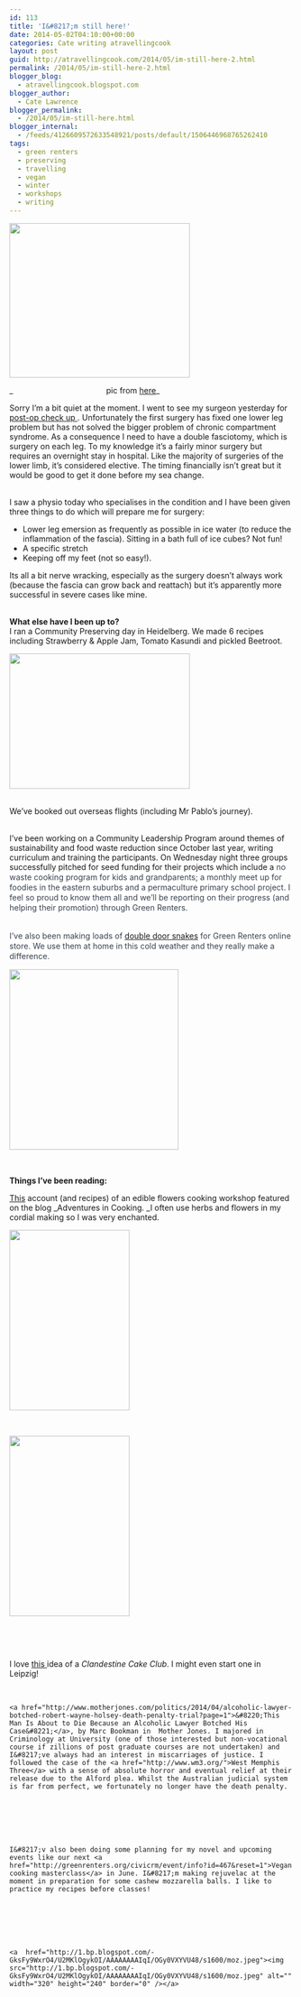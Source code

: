 ```yaml
---
id: 113
title: 'I&#8217;m still here!'
date: 2014-05-02T04:10:00+00:00
categories: Cate writing atravellingcook
layout: post
guid: http://atravellingcook.com/2014/05/im-still-here-2.html
permalink: /2014/05/im-still-here-2.html
blogger_blog:
  - atravellingcook.blogspot.com
blogger_author:
  - Cate Lawrence
blogger_permalink:
  - /2014/05/im-still-here.html
blogger_internal:
  - /feeds/4126609572633548921/posts/default/1506446968765262410
tags:
  - green renters
  - preserving
  - travelling
  - vegan
  - winter
  - workshops
  - writing
---
```


  <a  href="http://4.bp.blogspot.com/-5m9ZZc5gu1E/U2MIud2tsDI/AAAAAAAAIp8/8HaPRM6Cgw4/s1600/feet-in-grass.jpg"><img src="http://4.bp.blogspot.com/-5m9ZZc5gu1E/U2MIud2tsDI/AAAAAAAAIp8/8HaPRM6Cgw4/s1600/feet-in-grass.jpg" alt="" width="320" height="274" border="0" /></a>


_                                          pic from [here](http://www.vivainstitute.com/2012/02/keep-on-walking/feet-in-grass-3/)_

Sorry I&#8217;m a bit quiet at the moment. I went to see my surgeon yesterday for <a href="http://consumingcate.blogspot.com.au/2014/04/recuperation-and-pear-and-almond-muffins.html">post-op check up </a>. Unfortunately the first surgery has fixed one lower leg problem but has not solved the bigger problem of chronic compartment syndrome. As a consequence I need to have a double fasciotomy, which is surgery on each leg. To my knowledge it&#8217;s a fairly minor surgery but requires an overnight stay in hospital. Like the majority of surgeries of the lower limb, it&#8217;s considered elective. The timing financially isn&#8217;t great but it would be good to get it done before my sea change.
  
<br /> I saw a physio today who specialises in the condition and I have been given three things to do which will prepare me for surgery:<br /> 

  * Lower leg emersion as frequently as possible in ice water (to reduce the inflammation of the fascia). Sitting in a bath full of ice cubes? Not fun! 
  * A specific stretch
  * Keeping off my feet (not so easy!).

Its all a bit nerve wracking, especially as the surgery doesn&#8217;t always work (because the fascia can grow back and reattach) but it&#8217;s apparently more successful in severe cases like mine.
  
<br /> **What else have I been up to?**<br /> I ran a Community Preserving day in Heidelberg. We made 6 recipes including Strawberry & Apple Jam, Tomato Kasundi and pickled Beetroot.<br /> 


  <a  href="http://3.bp.blogspot.com/-kC7C_ZaqXac/U2Lig-qJ5gI/AAAAAAAAIpY/lbPPwBO8duM/s1600/2014-04-26+14.33.48.jpg"><img src="http://3.bp.blogspot.com/-kC7C_ZaqXac/U2Lig-qJ5gI/AAAAAAAAIpY/lbPPwBO8duM/s1600/2014-04-26+14.33.48.jpg" alt="" width="320" height="240" border="0" /></a>


<br /> We&#8217;ve booked out overseas flights (including Mr Pablo&#8217;s journey).
  
<br /> I&#8217;ve been working on a Community Leadership Program around themes of sustainability and food waste reduction since October last year, writing curriculum and training the participants. On Wednesday night three groups successfully pitched for seed funding for their projects which include a<span style="background-color: white; color: #37404e; line-height: 18px;"> no waste cooking program for kids and grandparents; a monthly meet up for foodies in the eastern suburbs and a permaculture primary school project. I feel so proud to know them all and we&#8217;ll be reporting on their progress (and helping their promotion) through Green Renters.
  
<span style="background-color: white; color: #37404e; line-height: 18px;"><br /> <span style="background-color: white; color: #37404e; line-height: 18px;">I&#8217;ve also been making loads of <a href="http://greenrenters.org/product/double-sided-door-snake">double door snakes</a> for Green Renters online store. We use them at home in this cold weather and they really make a difference.<span style="background-color: white; color: #37404e; line-height: 18px;"><br /> 


  <a  href="http://1.bp.blogspot.com/-mFTQxfDVKmk/U2MMYh-A94I/AAAAAAAAIqU/iISjX6QKUc8/s1600/306215_381866981852718_1140774364_n.jpg"><img src="http://1.bp.blogspot.com/-mFTQxfDVKmk/U2MMYh-A94I/AAAAAAAAIqU/iISjX6QKUc8/s1600/306215_381866981852718_1140774364_n.jpg" alt="" width="300" height="320" border="0" /></a>


<span style="background-color: white; color: #37404e; line-height: 18px;"><br /> 
  
**Things I&#8217;ve been reading:**

[This](http://www.adventures-in-cooking.com/2014/04/an-edible-flower-workshop-peach.html) account (and recipes) of an edible flowers cooking workshop featured on the blog _Adventures in Cooking. _I often use herbs and flowers in my cordial making so I was very enchanted.


  <a  href="http://4.bp.blogspot.com/-S58XimVCbpY/U2MHa6ld86I/AAAAAAAAIpo/CzHgjxxJLRE/s1600/13899260404_df065f9dac_o.jpg"><img src="http://4.bp.blogspot.com/-S58XimVCbpY/U2MHa6ld86I/AAAAAAAAIpo/CzHgjxxJLRE/s1600/13899260404_df065f9dac_o.jpg" alt="" width="213" height="320" border="0" /></a>


 


  <a  href="http://3.bp.blogspot.com/-63baaV5br48/U2MHgb2cp7I/AAAAAAAAIpw/nbuntStXtl0/s1600/13898921013_bf75978d88_o.jpg"><img src="http://3.bp.blogspot.com/-63baaV5br48/U2MHgb2cp7I/AAAAAAAAIpw/nbuntStXtl0/s1600/13898921013_bf75978d88_o.jpg" alt="" width="213" height="320" border="0" /></a>



   



   



  I love <a href="http://clandestinecakeclub.co.uk/">this </a>idea of a <i>Clandestine Cake Club</i>. I might even start one in Leipzig! 



   



  <!-- [if gte mso 9]><xml> <o:OfficeDocumentSettings>  <o:AllowPNG/> </o:OfficeDocumentSettings></xml><![endif]-->
  
  <!-- [if gte mso 9]><xml> <w:WordDocument>  <w:View>Normal</w:View>  <w:Zoom>0</w:Zoom>  <w:TrackMoves/>  <w:TrackFormatting/>  <w:AutoHyphenation/>  <w:PunctuationKerning/>  <w:ValidateAgainstSchemas/>  <w:SaveIfXMLInval>false</w:SaveIfXMLInvalid>  <w:IgnoreMixedContent>false</w:IgnoreMixedContent>  <w:AlwaysShowPlaceholderText>false</w:AlwaysShowPlaceholderText>  <w:DoNotPromoteQF/>  <w:LidThemeOther>EN-US</w:LidThemeOther>  <w:LidThemeAsian>JA</w:LidThemeAsian>  <w:LidThemeComplexScript>X-NONE</w:LidThemeComplexScript>  <w:Compatibility>   <w:BreakWrappedTables/>   <w:SnapToGridInCell/>   <w:WrapTextWithPunct/>   <w:UseAsianBreakRules/>   <w:DontGrowAutofit/>   <w:SplitPgBreakAndParaMark/>   <w:EnableOpenTypeKerning/>   <w:DontFlipMirrorIndents/>   <w:OverrideTableStyleHps/>   <w:UseFELayout/>  </w:Compatibility>  <m:mathPr>   <m:mathFont m:val="Cambria Math"/>   <m:brkBin m:val="before"/>   <m:brkBinSub m:val="&#45;-"/>   <m:smallFrac m:val="off"/>   <m:dispDef/>   <m:lMargin m:val="0"/>   <m:rMargin m:val="0"/>   <m:defJc m:val="centerGroup"/>   <m:wrapIndent m:val="1440"/>   <m:intLim m:val="subSup"/>   <m:naryLim m:val="undOvr"/>  </m:mathPr></w:WordDocument></xml><![endif]-->
  
  <!-- [if gte mso 9]><xml> <w:LatentStyles DefLockedState="false" DefUnhideWhenUsed="true"   DefSemiHidden="true" DefQFormat="false" DefPriority="99"   LatentStyleCount="276">  <w:LsdException Locked="false" Priority="0" SemiHidden="false"    UnhideWhenUsed="false" QFormat="true" Name="Normal"/>  <w:LsdException Locked="false" Priority="9" SemiHidden="false"    UnhideWhenUsed="false" QFormat="true" Name="heading 1"/>  <w:LsdException Locked="false" Priority="9" QFormat="true" Name="heading 2"/>  <w:LsdException Locked="false" Priority="9" QFormat="true" Name="heading 3"/>  <w:LsdException Locked="false" Priority="9" QFormat="true" Name="heading 4"/>  <w:LsdException Locked="false" Priority="9" QFormat="true" Name="heading 5"/>  <w:LsdException Locked="false" Priority="9" QFormat="true" Name="heading 6"/>  <w:LsdException Locked="false" Priority="9" QFormat="true" Name="heading 7"/>  <w:LsdException Locked="false" Priority="9" QFormat="true" Name="heading 8"/>  <w:LsdException Locked="false" Priority="9" QFormat="true" Name="heading 9"/>  <w:LsdException Locked="false" Priority="39" Name="toc 1"/>  <w:LsdException Locked="false" Priority="39" Name="toc 2"/>  <w:LsdException Locked="false" Priority="39" Name="toc 3"/>  <w:LsdException Locked="false" Priority="39" Name="toc 4"/>  <w:LsdException Locked="false" Priority="39" Name="toc 5"/>  <w:LsdException Locked="false" Priority="39" Name="toc 6"/>  <w:LsdException Locked="false" Priority="39" Name="toc 7"/>  <w:LsdException Locked="false" Priority="39" Name="toc 8"/>  <w:LsdException Locked="false" Priority="39" Name="toc 9"/>  <w:LsdException Locked="false" Priority="35" QFormat="true" Name="caption"/>  <w:LsdException Locked="false" Priority="10" SemiHidden="false"    UnhideWhenUsed="false" QFormat="true" Name="Title"/>  <w:LsdException Locked="false" Priority="1" Name="Default Paragraph Font"/>  <w:LsdException Locked="false" Priority="11" SemiHidden="false"    UnhideWhenUsed="false" QFormat="true" Name="Subtitle"/>  <w:LsdException Locked="false" Priority="22" SemiHidden="false"    UnhideWhenUsed="false" QFormat="true" Name="Strong"/>  <w:LsdException Locked="false" Priority="20" SemiHidden="false"    UnhideWhenUsed="false" QFormat="true" Name="Emphasis"/>  <w:LsdException Locked="false" Priority="59" SemiHidden="false"    UnhideWhenUsed="false" Name="Table Grid"/>  <w:LsdException Locked="false" UnhideWhenUsed="false" Name="Placeholder Text"/>  <w:LsdException Locked="false" Priority="1" SemiHidden="false"    UnhideWhenUsed="false" QFormat="true" Name="No Spacing"/>  <w:LsdException Locked="false" Priority="60" SemiHidden="false"    UnhideWhenUsed="false" Name="Light Shading"/>  <w:LsdException Locked="false" Priority="61" SemiHidden="false"    UnhideWhenUsed="false" Name="Light List"/>  <w:LsdException Locked="false" Priority="62" SemiHidden="false"    UnhideWhenUsed="false" Name="Light Grid"/>  <w:LsdException Locked="false" Priority="63" SemiHidden="false"    UnhideWhenUsed="false" Name="Medium Shading 1"/>  <w:LsdException Locked="false" Priority="64" SemiHidden="false"    UnhideWhenUsed="false" Name="Medium Shading 2"/>  <w:LsdException Locked="false" Priority="65" SemiHidden="false"    UnhideWhenUsed="false" Name="Medium List 1"/>  <w:LsdException Locked="false" Priority="66" SemiHidden="false"    UnhideWhenUsed="false" Name="Medium List 2"/>  <w:LsdException Locked="false" Priority="67" SemiHidden="false"    UnhideWhenUsed="false" Name="Medium Grid 1"/>  <w:LsdException Locked="false" Priority="68" SemiHidden="false"    UnhideWhenUsed="false" Name="Medium Grid 2"/>  <w:LsdException Locked="false" Priority="69" SemiHidden="false"    UnhideWhenUsed="false" Name="Medium Grid 3"/>  <w:LsdException Locked="false" Priority="70" SemiHidden="false"    UnhideWhenUsed="false" Name="Dark List"/>  <w:LsdException Locked="false" Priority="71" SemiHidden="false"    UnhideWhenUsed="false" Name="Colorful Shading"/>  <w:LsdException Locked="false" Priority="72" SemiHidden="false"    UnhideWhenUsed="false" Name="Colorful List"/>  <w:LsdException Locked="false" Priority="73" SemiHidden="false"    UnhideWhenUsed="false" Name="Colorful Grid"/>  <w:LsdException Locked="false" Priority="60" SemiHidden="false"    UnhideWhenUsed="false" Name="Light Shading Accent 1"/>  <w:LsdException Locked="false" Priority="61" SemiHidden="false"    UnhideWhenUsed="false" Name="Light List Accent 1"/>  <w:LsdException Locked="false" Priority="62" SemiHidden="false"    UnhideWhenUsed="false" Name="Light Grid Accent 1"/>  <w:LsdException Locked="false" Priority="63" SemiHidden="false"    UnhideWhenUsed="false" Name="Medium Shading 1 Accent 1"/>  <w:LsdException Locked="false" Priority="64" SemiHidden="false"    UnhideWhenUsed="false" Name="Medium Shading 2 Accent 1"/>  <w:LsdException Locked="false" Priority="65" SemiHidden="false"    UnhideWhenUsed="false" Name="Medium List 1 Accent 1"/>  <w:LsdException Locked="false" UnhideWhenUsed="false" Name="Revision"/>  <w:LsdException Locked="false" Priority="34" SemiHidden="false"    UnhideWhenUsed="false" QFormat="true" Name="List Paragraph"/>  <w:LsdException Locked="false" Priority="29" SemiHidden="false"    UnhideWhenUsed="false" QFormat="true" Name="Quote"/>  <w:LsdException Locked="false" Priority="30" SemiHidden="false"    UnhideWhenUsed="false" QFormat="true" Name="Intense Quote"/>  <w:LsdException Locked="false" Priority="66" SemiHidden="false"    UnhideWhenUsed="false" Name="Medium List 2 Accent 1"/>  <w:LsdException Locked="false" Priority="67" SemiHidden="false"    UnhideWhenUsed="false" Name="Medium Grid 1 Accent 1"/>  <w:LsdException Locked="false" Priority="68" SemiHidden="false"    UnhideWhenUsed="false" Name="Medium Grid 2 Accent 1"/>  <w:LsdException Locked="false" Priority="69" SemiHidden="false"    UnhideWhenUsed="false" Name="Medium Grid 3 Accent 1"/>  <w:LsdException Locked="false" Priority="70" SemiHidden="false"    UnhideWhenUsed="false" Name="Dark List Accent 1"/>  <w:LsdException Locked="false" Priority="71" SemiHidden="false"    UnhideWhenUsed="false" Name="Colorful Shading Accent 1"/>  <w:LsdException Locked="false" Priority="72" SemiHidden="false"    UnhideWhenUsed="false" Name="Colorful List Accent 1"/>  <w:LsdException Locked="false" Priority="73" SemiHidden="false"    UnhideWhenUsed="false" Name="Colorful Grid Accent 1"/>  <w:LsdException Locked="false" Priority="60" SemiHidden="false"    UnhideWhenUsed="false" Name="Light Shading Accent 2"/>  <w:LsdException Locked="false" Priority="61" SemiHidden="false"    UnhideWhenUsed="false" Name="Light List Accent 2"/>  <w:LsdException Locked="false" Priority="62" SemiHidden="false"    UnhideWhenUsed="false" Name="Light Grid Accent 2"/>  <w:LsdException Locked="false" Priority="63" SemiHidden="false"    UnhideWhenUsed="false" Name="Medium Shading 1 Accent 2"/>  <w:LsdException Locked="false" Priority="64" SemiHidden="false"    UnhideWhenUsed="false" Name="Medium Shading 2 Accent 2"/>  <w:LsdException Locked="false" Priority="65" SemiHidden="false"    UnhideWhenUsed="false" Name="Medium List 1 Accent 2"/>  <w:LsdException Locked="false" Priority="66" SemiHidden="false"    UnhideWhenUsed="false" Name="Medium List 2 Accent 2"/>  <w:LsdException Locked="false" Priority="67" SemiHidden="false"    UnhideWhenUsed="false" Name="Medium Grid 1 Accent 2"/>  <w:LsdException Locked="false" Priority="68" SemiHidden="false"    UnhideWhenUsed="false" Name="Medium Grid 2 Accent 2"/>  <w:LsdException Locked="false" Priority="69" SemiHidden="false"    UnhideWhenUsed="false" Name="Medium Grid 3 Accent 2"/>  <w:LsdException Locked="false" Priority="70" SemiHidden="false"    UnhideWhenUsed="false" Name="Dark List Accent 2"/>  <w:LsdException Locked="false" Priority="71" SemiHidden="false"    UnhideWhenUsed="false" Name="Colorful Shading Accent 2"/>  <w:LsdException Locked="false" Priority="72" SemiHidden="false"    UnhideWhenUsed="false" Name="Colorful List Accent 2"/>  <w:LsdException Locked="false" Priority="73" SemiHidden="false"    UnhideWhenUsed="false" Name="Colorful Grid Accent 2"/>  <w:LsdException Locked="false" Priority="60" SemiHidden="false"    UnhideWhenUsed="false" Name="Light Shading Accent 3"/>  <w:LsdException Locked="false" Priority="61" SemiHidden="false"    UnhideWhenUsed="false" Name="Light List Accent 3"/>  <w:LsdException Locked="false" Priority="62" SemiHidden="false"    UnhideWhenUsed="false" Name="Light Grid Accent 3"/>  <w:LsdException Locked="false" Priority="63" SemiHidden="false"    UnhideWhenUsed="false" Name="Medium Shading 1 Accent 3"/>  <w:LsdException Locked="false" Priority="64" SemiHidden="false"    UnhideWhenUsed="false" Name="Medium Shading 2 Accent 3"/>  <w:LsdException Locked="false" Priority="65" SemiHidden="false"    UnhideWhenUsed="false" Name="Medium List 1 Accent 3"/>  <w:LsdException Locked="false" Priority="66" SemiHidden="false"    UnhideWhenUsed="false" Name="Medium List 2 Accent 3"/>  <w:LsdException Locked="false" Priority="67" SemiHidden="false"    UnhideWhenUsed="false" Name="Medium Grid 1 Accent 3"/>  <w:LsdException Locked="false" Priority="68" SemiHidden="false"    UnhideWhenUsed="false" Name="Medium Grid 2 Accent 3"/>  <w:LsdException Locked="false" Priority="69" SemiHidden="false"    UnhideWhenUsed="false" Name="Medium Grid 3 Accent 3"/>  <w:LsdException Locked="false" Priority="70" SemiHidden="false"    UnhideWhenUsed="false" Name="Dark List Accent 3"/>  <w:LsdException Locked="false" Priority="71" SemiHidden="false"    UnhideWhenUsed="false" Name="Colorful Shading Accent 3"/>  <w:LsdException Locked="false" Priority="72" SemiHidden="false"    UnhideWhenUsed="false" Name="Colorful List Accent 3"/>  <w:LsdException Locked="false" Priority="73" SemiHidden="false"    UnhideWhenUsed="false" Name="Colorful Grid Accent 3"/>  <w:LsdException Locked="false" Priority="60" SemiHidden="false"    UnhideWhenUsed="false" Name="Light Shading Accent 4"/>  <w:LsdException Locked="false" Priority="61" SemiHidden="false"    UnhideWhenUsed="false" Name="Light List Accent 4"/>  <w:LsdException Locked="false" Priority="62" SemiHidden="false"    UnhideWhenUsed="false" Name="Light Grid Accent 4"/>  <w:LsdException Locked="false" Priority="63" SemiHidden="false"    UnhideWhenUsed="false" Name="Medium Shading 1 Accent 4"/>  <w:LsdException Locked="false" Priority="64" SemiHidden="false"    UnhideWhenUsed="false" Name="Medium Shading 2 Accent 4"/>  <w:LsdException Locked="false" Priority="65" SemiHidden="false"    UnhideWhenUsed="false" Name="Medium List 1 Accent 4"/>  <w:LsdException Locked="false" Priority="66" SemiHidden="false"    UnhideWhenUsed="false" Name="Medium List 2 Accent 4"/>  <w:LsdException Locked="false" Priority="67" SemiHidden="false"    UnhideWhenUsed="false" Name="Medium Grid 1 Accent 4"/>  <w:LsdException Locked="false" Priority="68" SemiHidden="false"    UnhideWhenUsed="false" Name="Medium Grid 2 Accent 4"/>  <w:LsdException Locked="false" Priority="69" SemiHidden="false"    UnhideWhenUsed="false" Name="Medium Grid 3 Accent 4"/>  <w:LsdException Locked="false" Priority="70" SemiHidden="false"    UnhideWhenUsed="false" Name="Dark List Accent 4"/>  <w:LsdException Locked="false" Priority="71" SemiHidden="false"    UnhideWhenUsed="false" Name="Colorful Shading Accent 4"/>  <w:LsdException Locked="false" Priority="72" SemiHidden="false"    UnhideWhenUsed="false" Name="Colorful List Accent 4"/>  <w:LsdException Locked="false" Priority="73" SemiHidden="false"    UnhideWhenUsed="false" Name="Colorful Grid Accent 4"/>  <w:LsdException Locked="false" Priority="60" SemiHidden="false"    UnhideWhenUsed="false" Name="Light Shading Accent 5"/>  <w:LsdException Locked="false" Priority="61" SemiHidden="false"    UnhideWhenUsed="false" Name="Light List Accent 5"/>  <w:LsdException Locked="false" Priority="62" SemiHidden="false"    UnhideWhenUsed="false" Name="Light Grid Accent 5"/>  <w:LsdException Locked="false" Priority="63" SemiHidden="false"    UnhideWhenUsed="false" Name="Medium Shading 1 Accent 5"/>  <w:LsdException Locked="false" Priority="64" SemiHidden="false"    UnhideWhenUsed="false" Name="Medium Shading 2 Accent 5"/>  <w:LsdException Locked="false" Priority="65" SemiHidden="false"    UnhideWhenUsed="false" Name="Medium List 1 Accent 5"/>  <w:LsdException Locked="false" Priority="66" SemiHidden="false"    UnhideWhenUsed="false" Name="Medium List 2 Accent 5"/>  <w:LsdException Locked="false" Priority="67" SemiHidden="false"    UnhideWhenUsed="false" Name="Medium Grid 1 Accent 5"/>  <w:LsdException Locked="false" Priority="68" SemiHidden="false"    UnhideWhenUsed="false" Name="Medium Grid 2 Accent 5"/>  <w:LsdException Locked="false" Priority="69" SemiHidden="false"    UnhideWhenUsed="false" Name="Medium Grid 3 Accent 5"/>  <w:LsdException Locked="false" Priority="70" SemiHidden="false"    UnhideWhenUsed="false" Name="Dark List Accent 5"/>  <w:LsdException Locked="false" Priority="71" SemiHidden="false"    UnhideWhenUsed="false" Name="Colorful Shading Accent 5"/>  <w:LsdException Locked="false" Priority="72" SemiHidden="false"    UnhideWhenUsed="false" Name="Colorful List Accent 5"/>  <w:LsdException Locked="false" Priority="73" SemiHidden="false"    UnhideWhenUsed="false" Name="Colorful Grid Accent 5"/>  <w:LsdException Locked="false" Priority="60" SemiHidden="false"    UnhideWhenUsed="false" Name="Light Shading Accent 6"/>  <w:LsdException Locked="false" Priority="61" SemiHidden="false"    UnhideWhenUsed="false" Name="Light List Accent 6"/>  <w:LsdException Locked="false" Priority="62" SemiHidden="false"    UnhideWhenUsed="false" Name="Light Grid Accent 6"/>  <w:LsdException Locked="false" Priority="63" SemiHidden="false"    UnhideWhenUsed="false" Name="Medium Shading 1 Accent 6"/>  <w:LsdException Locked="false" Priority="64" SemiHidden="false"    UnhideWhenUsed="false" Name="Medium Shading 2 Accent 6"/>  <w:LsdException Locked="false" Priority="65" SemiHidden="false"    UnhideWhenUsed="false" Name="Medium List 1 Accent 6"/>  <w:LsdException Locked="false" Priority="66" SemiHidden="false"    UnhideWhenUsed="false" Name="Medium List 2 Accent 6"/>  <w:LsdException Locked="false" Priority="67" SemiHidden="false"    UnhideWhenUsed="false" Name="Medium Grid 1 Accent 6"/>  <w:LsdException Locked="false" Priority="68" SemiHidden="false"    UnhideWhenUsed="false" Name="Medium Grid 2 Accent 6"/>  <w:LsdException Locked="false" Priority="69" SemiHidden="false"    UnhideWhenUsed="false" Name="Medium Grid 3 Accent 6"/>  <w:LsdException Locked="false" Priority="70" SemiHidden="false"    UnhideWhenUsed="false" Name="Dark List Accent 6"/>  <w:LsdException Locked="false" Priority="71" SemiHidden="false"    UnhideWhenUsed="false" Name="Colorful Shading Accent 6"/>  <w:LsdException Locked="false" Priority="72" SemiHidden="false"    UnhideWhenUsed="false" Name="Colorful List Accent 6"/>  <w:LsdException Locked="false" Priority="73" SemiHidden="false"    UnhideWhenUsed="false" Name="Colorful Grid Accent 6"/>  <w:LsdException Locked="false" Priority="19" SemiHidden="false"    UnhideWhenUsed="false" QFormat="true" Name="Subtle Emphasis"/>  <w:LsdException Locked="false" Priority="21" SemiHidden="false"    UnhideWhenUsed="false" QFormat="true" Name="Intense Emphasis"/>  <w:LsdException Locked="false" Priority="31" SemiHidden="false"    UnhideWhenUsed="false" QFormat="true" Name="Subtle Reference"/>  <w:LsdException Locked="false" Priority="32" SemiHidden="false"    UnhideWhenUsed="false" QFormat="true" Name="Intense Reference"/>  <w:LsdException Locked="false" Priority="33" SemiHidden="false"    UnhideWhenUsed="false" QFormat="true" Name="Book Title"/>  <w:LsdException Locked="false" Priority="37" Name="Bibliography"/>  <w:LsdException Locked="false" Priority="39" QFormat="true" Name="TOC Heading"/> </w:LatentStyles></xml><![endif]-->
  
  <!-- [if gte mso 10]><![endif]-->
  
  <!--StartFragment--> 
  
  
    <a href="http://www.motherjones.com/politics/2014/04/alcoholic-lawyer-botched-robert-wayne-holsey-death-penalty-trial?page=1">&#8220;This Man Is About to Die Because an Alcoholic Lawyer Botched His Case&#8221;</a>, by Marc Bookman in  Mother Jones. I majored in Criminology at University (one of those interested but non-vocational course if zillions of post graduate courses are not undertaken) and I&#8217;ve always had an interest in miscarriages of justice. I followed the case of the <a href="http://www.wm3.org/">West Memphis Three</a> with a sense of absolute horror and eventual relief at their release due to the Alford plea. Whilst the Australian judicial system is far from perfect, we fortunately no longer have the death penalty. 
  
  
  
     
  
  
  
    I&#8217;v also been doing some planning for my novel and upcoming events like our next <a href="http://greenrenters.org/civicrm/event/info?id=467&reset=1">Vegan cooking masterclass</a> in June. I&#8217;m making rejuvelac at the moment in preparation for some cashew mozzarella balls. I like to practice my recipes before classes! 
  
  
  
     
  
  
  
    <a  href="http://1.bp.blogspot.com/-GksFy9WxrO4/U2MKlOgykOI/AAAAAAAAIqI/OGy0VXYVU48/s1600/moz.jpeg"><img src="http://1.bp.blogspot.com/-GksFy9WxrO4/U2MKlOgykOI/AAAAAAAAIqI/OGy0VXYVU48/s1600/moz.jpeg" alt="" width="320" height="240" border="0" /></a>
  
  
  
  
